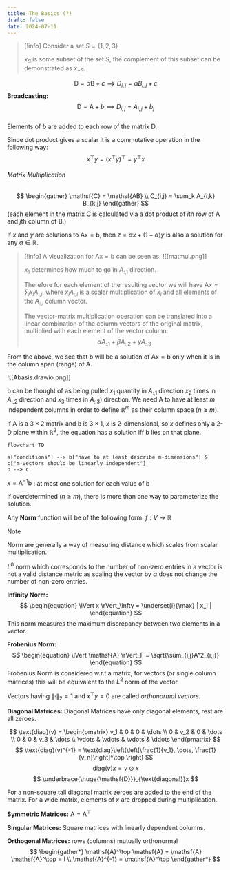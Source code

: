 ```yaml
---
title: The Basics (?)
draft: false
date: 2024-07-11
---
```

>[!info]
> Consider a set $S = \{ 1, 2, 3 \}$
> 
> $x_S$ is some subset of the set $S$, the complement of this subset can be demonstrated as $x_{-S}$.  


$$
\begin{equation}
\mathsf{D} = \alpha \mathsf{B} + c \implies D_{i,j} = \alpha B_{i,j} + c
\end{equation}
$$ 
**Broadcasting:** 
$$
\begin{equation}
\mathsf{D} = \mathsf{A} + b \implies D_{i,j} = A_{i,j} + b_j
\end{equation}
$$  
Elements of $b$ are added to each row of the matrix $\mathsf{D}$.

Since dot product gives a scalar it is a commutative operation in the following way:
$$x^\top y = (x^\top y)^\top = y^\top x$$
###### Matrix Multiplication

$$
\begin{gather}
\mathsf{C} = \mathsf{AB} \\
C_{i,j} = \sum_k A_{i,k} B_{k,j}
\end{gather}
$$
(each element in the matrix $\mathsf{C}$ is calculated via a dot product of $i$th row of $\mathsf{A}$ and $j$th column of $\mathsf{B}$.)

If $x$ and $y$ are solutions to $\mathsf{Ax} = \mathsf{b}$, then $z = \alpha x + (1 - \alpha)y$ is also a solution for any $\alpha \in \mathbb{R}$. 

>[!info]
>A visualization for $\mathsf{Ax} = \mathsf{b}$ can be seen as:
![[matmul.png]] 
>
>$x_1$ determines how much to go in $A_{:,1}$ direction. 
>
> Therefore for each element of the resulting vector we will have $\mathsf{A} x = \sum_i x_i A_{:,i}$, where $x_i A_{:,i}$ is a scalar multiplication of $x_i$ and all elements of the $A_{:,i}$ column vector. 
> 
> The vector-matrix multiplication operation can be translated into a linear combination of the column vectors of the original matrix, multiplied with each element of the vector column:
> $$
> \alpha A_{:,1} + \beta A_{:,2} + \gamma A_{:,3}
> $$


From the above, we see that $\mathsf{b}$ will be a solution of $\mathsf{Ax} = \mathsf{b}$ only when it is in the column span (range) of $\mathsf{A}$.

![[Abasis.drawio.png]]

$\mathsf{b}$ can be thought of as being pulled $x_1$ quantity in $A_{:,1}$ direction $x_2$ times in $A_{:,2}$ direction and $x_3$ times in $A_{:,3})$ direction. We need $\mathsf{A}$ to have at least $m$ independent columns in order to define $\mathbb{R}^m$ as their column space ($n \ge m$).

if $\mathsf{A}$ is a $3 \times 2$ matrix and $\mathsf{b}$ is $3 \times 1$, $x$ is 2-dimensional, so $x$ defines only a 2-D plane within $\mathbb{R}^3$, the equation has a solution iff $\mathsf{b}$ lies on that plane. 

```mermaid
flowchart TD

a["conditions"] --> b["have to at least describe m-dimensions"] & c["m-vectors should be linearly independent"]
b --> c
```

$x = \mathsf{A}^{-1}\mathsf{b}$ : at most one solution for each value of $\mathsf{b}$

If overdetermined ($n \ge m$), there is more than one way to parameterize the solution.

Any **Norm** function will be of the following form:   $f : V \rightarrow \mathbb{R}$

>[!note]
>Norm are generally a way of measuring distance which scales from scalar multiplication. 
>
>$L^0$ norm which corresponds to the number of non-zero entries in a vector is not a valid distance metric as scaling the vector by $\alpha$ does not change the number of non-zero entries.

**Infinity Norm:**
$$
\begin{equation}
\lVert x \rVert_\infty = \underset{i}{\max} | x_i |
\end{equation}
$$ 
This norm measures the maximum discrepancy between two elements in a vector.


**Frobenius Norm:**
$$
\begin{equation}
\lVert \mathsf{A} \rVert_F = \sqrt{\sum_{i,j}A^2_{i,j}}
\end{equation}
$$ 
Frobenius Norm is considered w.r.t a matrix, for vectors (or single column matrices) this will be equivalent to the $L^2$ norm of the vector.

Vectors having $\lVert \cdot \rVert_2 = 1$ and $x^\top y = 0$ are called *orthonormal vectors*.

**Diagonal Matrices:**
Diagonal Matrices have only diagonal elements, rest are all zeroes. 

$$
\text{diag}(v) = 
\begin{pmatrix}
v_1 & 0 & 0 & \dots \\
0 & v_2 & 0 & \dots \\
0 & 0 & v_3 & \dots \\
\vdots & \vdots & \vdots & \ddots 
\end{pmatrix}
$$ 
$$
\text{diag}(v)^{-1} = \text{diag}\left(\left[\frac{1}{v_1}, \dots, \frac{1}{v_n}\right]^\top \right)
$$ 
$$
\text{diag}(v)x = v \odot x
$$ 
$$
\underbrace{\huge{\mathsf{D}}}_{\text{diagonal}}x
$$ 

For a non-square tall diagonal matrix zeroes are added to the end of the matrix. For a wide matrix, elements of $x$ are dropped during multiplication.

**Symmetric Matrices:** $\mathsf{A} = \mathsf{A}^\top$

**Singular Matrices:** Square matrices with linearly dependent columns.

**Orthogonal Matrices:** rows (columns) mutually orthonormal
$$
\begin{gather*}
\mathsf{A}^\top \mathsf{A} = \mathsf{A} \mathsf{A}^\top = I \\
\mathsf{A}^{-1} = \mathsf{A}^\top
\end{gather*}
$$ 
